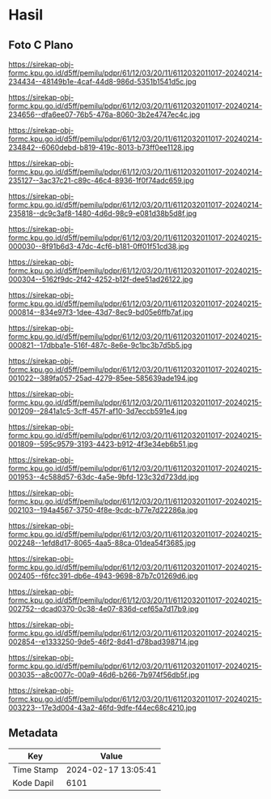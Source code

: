 # Hasil

## Foto C Plano

https://sirekap-obj-formc.kpu.go.id/d5ff/pemilu/pdpr/61/12/03/20/11/6112032011017-20240214-234434--48149b1e-4caf-44d8-986d-5351b1541d5c.jpg

https://sirekap-obj-formc.kpu.go.id/d5ff/pemilu/pdpr/61/12/03/20/11/6112032011017-20240214-234656--dfa6ee07-76b5-476a-8060-3b2e4747ec4c.jpg

https://sirekap-obj-formc.kpu.go.id/d5ff/pemilu/pdpr/61/12/03/20/11/6112032011017-20240214-234842--6060debd-b819-419c-8013-b73ff0ee1128.jpg

https://sirekap-obj-formc.kpu.go.id/d5ff/pemilu/pdpr/61/12/03/20/11/6112032011017-20240214-235127--3ac37c21-c89c-46c4-8936-1f0f74adc659.jpg

https://sirekap-obj-formc.kpu.go.id/d5ff/pemilu/pdpr/61/12/03/20/11/6112032011017-20240214-235818--dc9c3af8-1480-4d6d-98c9-e081d38b5d8f.jpg

https://sirekap-obj-formc.kpu.go.id/d5ff/pemilu/pdpr/61/12/03/20/11/6112032011017-20240215-000030--8f91b6d3-47dc-4cf6-b181-0ff01f51cd38.jpg

https://sirekap-obj-formc.kpu.go.id/d5ff/pemilu/pdpr/61/12/03/20/11/6112032011017-20240215-000304--5162f9dc-2f42-4252-b12f-dee51ad26122.jpg

https://sirekap-obj-formc.kpu.go.id/d5ff/pemilu/pdpr/61/12/03/20/11/6112032011017-20240215-000814--834e97f3-1dee-43d7-8ec9-bd05e6ffb7af.jpg

https://sirekap-obj-formc.kpu.go.id/d5ff/pemilu/pdpr/61/12/03/20/11/6112032011017-20240215-000821--17dbba1e-516f-487c-8e6e-9c1bc3b7d5b5.jpg

https://sirekap-obj-formc.kpu.go.id/d5ff/pemilu/pdpr/61/12/03/20/11/6112032011017-20240215-001022--389fa057-25ad-4279-85ee-585639ade194.jpg

https://sirekap-obj-formc.kpu.go.id/d5ff/pemilu/pdpr/61/12/03/20/11/6112032011017-20240215-001209--2841a1c5-3cff-457f-af10-3d7eccb591e4.jpg

https://sirekap-obj-formc.kpu.go.id/d5ff/pemilu/pdpr/61/12/03/20/11/6112032011017-20240215-001809--595c9579-3193-4423-b912-4f3e34eb6b51.jpg

https://sirekap-obj-formc.kpu.go.id/d5ff/pemilu/pdpr/61/12/03/20/11/6112032011017-20240215-001953--4c588d57-63dc-4a5e-9bfd-123c32d723dd.jpg

https://sirekap-obj-formc.kpu.go.id/d5ff/pemilu/pdpr/61/12/03/20/11/6112032011017-20240215-002103--194a4567-3750-4f8e-9cdc-b77e7d22286a.jpg

https://sirekap-obj-formc.kpu.go.id/d5ff/pemilu/pdpr/61/12/03/20/11/6112032011017-20240215-002248--1efd8d17-8065-4aa5-88ca-01dea54f3685.jpg

https://sirekap-obj-formc.kpu.go.id/d5ff/pemilu/pdpr/61/12/03/20/11/6112032011017-20240215-002405--f6fcc391-db6e-4943-9698-87b7c01269d6.jpg

https://sirekap-obj-formc.kpu.go.id/d5ff/pemilu/pdpr/61/12/03/20/11/6112032011017-20240215-002752--dcad0370-0c38-4e07-836d-cef65a7d17b9.jpg

https://sirekap-obj-formc.kpu.go.id/d5ff/pemilu/pdpr/61/12/03/20/11/6112032011017-20240215-002854--e1333250-9de5-46f2-8d41-d78bad398714.jpg

https://sirekap-obj-formc.kpu.go.id/d5ff/pemilu/pdpr/61/12/03/20/11/6112032011017-20240215-003035--a8c0077c-00a9-46d6-b266-7b974f56db5f.jpg

https://sirekap-obj-formc.kpu.go.id/d5ff/pemilu/pdpr/61/12/03/20/11/6112032011017-20240215-003223--17e3d004-43a2-46fd-9dfe-f44ec68c4210.jpg


## Metadata

| Key        | Value               |
| ---------- | ------------------- |
| Time Stamp | 2024-02-17 13:05:41 |
| Kode Dapil | 6101                |



